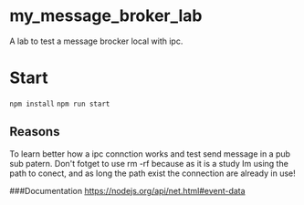 # my_message_broker_lab
A lab to test a message brocker local with ipc.

# Start

`npm install`
`npm run start`

## Reasons
To learn better how a ipc connction works and test send message in a pub sub patern.
Don't fotget to use rm -rf because as it is a study Im using the path to conect, and as long the path exist the connection are already in use!

###Documentation
https://nodejs.org/api/net.html#event-data
